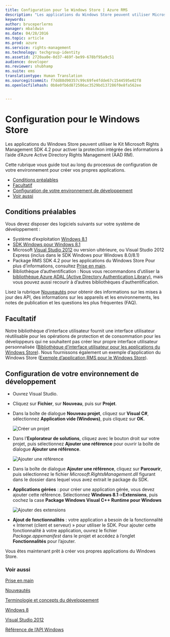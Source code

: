```yaml
---
title: Configuration pour le Windows Store | Azure RMS
description: "Les applications du Windows Store peuvent utiliser Microsoft Rights Management SDK 4.2 pour activer la protection intégrée des informations dans leurs applications."
keywords: 
author: bruceperlerms
manager: mbaldwin
ms.date: 04/28/2016
ms.topic: article
ms.prod: azure
ms.service: rights-management
ms.technology: techgroup-identity
ms.assetid: 2720aa0e-0d37-469f-be99-678bf95a9c51
audience: developer
ms.reviewer: shubhamp
ms.suite: ems
translationtype: Human Translation
ms.sourcegitcommit: f7dd88d90357c99c69fe4fdde67c1544595e02f8
ms.openlocfilehash: 0b8e0fb6d872506ac3529bd137286f0e8fa562ee


---
```


# Configuration pour le Windows Store

Les applications du Windows Store peuvent utiliser le Kit Microsoft Rights Management SDK 4.2 pour activer la protection intégrée des informations à l’aide d’Azure Active Directory Rights Management (AAD RM).

Cette rubrique vous guide tout au long du processus de configuration de votre environnement pour créer vos propres applications.

-   [Conditions préalables](#prerequisites)
-   [Facultatif](#optional)
-   [Configuration de votre environnement de développement](#configuring-your-development-environment)
-   [Voir aussi](#see-also)

## Conditions préalables


Vous devez disposer des logiciels suivants sur votre système de développement :

-   Système d’exploitation [Windows 8.1](http://windows.microsoft.com/en-US/windows-8/meet)
-   [SDK Windows pour Windows 8.1](https://msdn.microsoft.com/windows/desktop/bg162891.aspx)
-   Microsoft [Visual Studio 2012](http://www.microsoft.com/visualstudio/eng/products/visual-studio-overview) ou version ultérieure, ou Visual Studio 2012 Express (inclus dans le SDK Windows pour Windows 8.0/8.1)
-   Package RMS SDK 4.2 pour les applications du Windows Store Pour plus d’informations, consultez [Prise en main](get-started.md).
-   Bibliothèque d’authentification : Nous vous recommandons d’utiliser la [bibliothèque Azure ADAL (Active Directory Authentication Library)](https://msdn.microsoft.com/en-us/library/jj573266.aspx), mais vous pouvez aussi recourir à d’autres bibliothèques d’authentification.

Lisez la rubrique [Nouveautés](release-notes.md) pour obtenir des informations sur les mises à jour des API, des informations sur les appareils et les environnements, les notes de publication et les questions les plus fréquentes (FAQ).

## Facultatif

Notre bibliothèque d’interface utilisateur fournit une interface utilisateur réutilisable pour les opérations de protection et de consommation pour les développeurs qui ne souhaitent pas créer leur propre interface utilisateur personnalisée ([Bibliothèque d’interface utilisateur pour les applications du Windows Store](https://github.com/AzureAD/rms-sdk-ui-for-windowsstore)). Nous fournissons également un exemple d’application du Windows Store ([Exemple d’application RMS pour le Windows Store](https://github.com/AzureADSamples/rms-samples-for-windowsstore)).

## Configuration de votre environnement de développement


-   Ouvrez Visual Studio.
-   Cliquez sur **Fichier**, sur **Nouveau**, puis sur **Projet**.
-   Dans la boîte de dialogue **Nouveau projet**, cliquez sur **Visual C\#**, sélectionnez **Application vide (Windows)**, puis cliquez sur **OK**.

    ![Créer un projet](../media/winrtsetup-newproj.png)

-   Dans l’**Explorateur de solutions**, cliquez avec le bouton droit sur votre projet, puis sélectionnez **Ajouter une référence** pour ouvrir la boîte de dialogue **Ajouter une référence**.

    ![Ajouter une référence](../media/winrtsetup-addref.png)

-   Dans la boîte de dialogue **Ajouter une référence**, cliquez sur **Parcourir**, puis sélectionnez le fichier *Microsoft.RightsManagement.dll* figurant dans le dossier dans lequel vous avez extrait le package du SDK.
-   **Applications gérées** : pour créer une application gérée, vous devez ajouter cette référence. Sélectionnez **Windows 8.1**-&gt;**Extensions**, puis cochez la case **Package Windows Visual C++ Runtime pour Windows**

    ![Ajouter des extensions](../media/winrtsetup-refmngr.png)

-   **Ajout de fonctionnalités** : votre application a besoin de la fonctionnalité « Internet (client et serveur) » pour utiliser le SDK. Pour ajouter cette fonctionnalité à votre application, ouvrez le fichier *Package.appxmanifest* dans le projet et accédez à l’onglet **Fonctionnalités** pour l’ajouter.

Vous êtes maintenant prêt à créer vos propres applications du Windows Store.

### Voir aussi

[Prise en main](get-started.md)

[Nouveautés](release-notes.md)

[Terminologie et concepts du développement](core-concepts.md)

[Windows 8](http://windows.microsoft.com/en-US/windows-8/meet)

[Visual Studio 2012](http://www.microsoft.com/visualstudio/eng/products/visual-studio-overview)

[Référence de l’API Windows](/rights-management/sdk/4.2/api/winrt/Microsoft.RightsManagement)



<!--HONumber=Jul16_HO3-->


